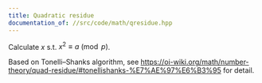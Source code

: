```yaml
---
title: Quadratic residue
documentation_of: //src/code/math/qresidue.hpp
---
```


Calculate $x$ s.t. $x^2\equiv a\pmod p$.

Based on Tonelli–Shanks algorithm, see <https://oi-wiki.org/math/number-theory/quad-residue/#tonellishanks-%E7%AE%97%E6%B3%95> for detail.
